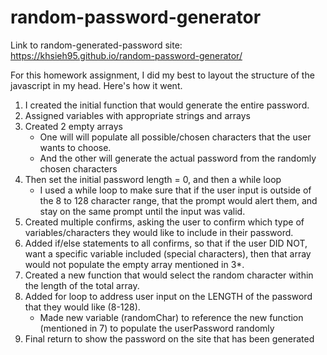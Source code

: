 # random-password-generator


Link to random-generated-password site: https://khsieh95.github.io/random-password-generator/

For this homework assignment, I did my best to layout the structure of the javascript in my head. Here's how it went. 

1. I created the initial function that would generate the entire password. 
2. Assigned variables with appropriate strings and arrays
3. Created 2 empty arrays
    * One will will populate all possible/chosen characters that the user wants to choose.
    * And the other will generate the actual password from the randomly chosen characters 
4. Then set the initial password length = 0, and then a while loop 
    * I used a while loop to make sure that if the user input is outside of the 8 to 128 character range, that the prompt would alert them, and stay on the same prompt until the input was valid.
5. Created multiple confirms, asking the user to confirm which type of variables/characters they would like to include in their password. 
6. Added if/else statements to all confirms, so that if the user DID NOT, want a specific variable included (special characters), then that array would not populate the empty array mentioned in 3*. 
7. Created a new function that would select the random character within the length of the total array. 
8. Added for loop to address user input on the LENGTH of the password that they would like (8-128). 
    * Made new variable (randomChar) to reference the new function (mentioned in 7) to populate the userPassword randomly
9. Final return to show the password on the site that has been generated

